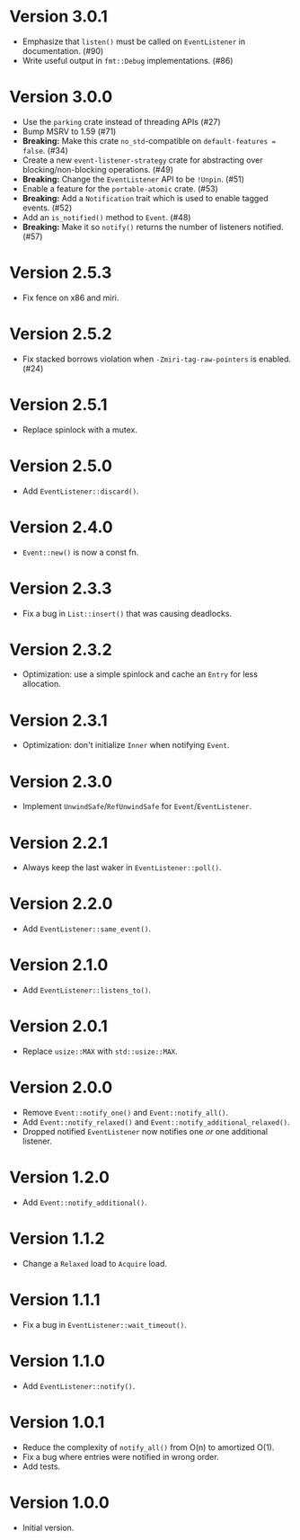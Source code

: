 # Version 3.0.1

- Emphasize that `listen()` must be called on `EventListener` in documentation. (#90)
- Write useful output in `fmt::Debug` implementations. (#86)

# Version 3.0.0

- Use the `parking` crate instead of threading APIs (#27)
- Bump MSRV to 1.59 (#71)
- **Breaking:** Make this crate `no_std`-compatible on `default-features = false`. (#34)
- Create a new `event-listener-strategy` crate for abstracting over blocking/non-blocking operations. (#49)
- **Breaking:** Change the `EventListener` API to be `!Unpin`. (#51)
- Enable a feature for the `portable-atomic` crate. (#53)
- **Breaking:** Add a `Notification` trait which is used to enable tagged events. (#52)
- Add an `is_notified()` method to `Event`. (#48)
- **Breaking:** Make it so `notify()` returns the number of listeners notified. (#57)

# Version 2.5.3

- Fix fence on x86 and miri.

# Version 2.5.2

- Fix stacked borrows violation when `-Zmiri-tag-raw-pointers` is enabled. (#24)

# Version 2.5.1

- Replace spinlock with a mutex.

# Version 2.5.0

- Add `EventListener::discard()`.

# Version 2.4.0

- `Event::new()` is now a const fn.

# Version 2.3.3

- Fix a bug in `List::insert()` that was causing deadlocks.

# Version 2.3.2

- Optimization: use a simple spinlock and cache an `Entry` for less allocation.

# Version 2.3.1

- Optimization: don't initialize `Inner` when notifying `Event`.

# Version 2.3.0

- Implement `UnwindSafe`/`RefUnwindSafe` for `Event`/`EventListener`.

# Version 2.2.1

- Always keep the last waker in `EventListener::poll()`.

# Version 2.2.0

- Add `EventListener::same_event()`.

# Version 2.1.0

- Add `EventListener::listens_to()`.

# Version 2.0.1

- Replace `usize::MAX` with `std::usize::MAX`.

# Version 2.0.0

- Remove `Event::notify_one()` and `Event::notify_all()`.
- Add `Event::notify_relaxed()` and `Event::notify_additional_relaxed()`.
- Dropped notified `EventListener` now notifies one *or* one additional listener.

# Version 1.2.0

- Add `Event::notify_additional()`.

# Version 1.1.2

- Change a `Relaxed` load to `Acquire` load.

# Version 1.1.1

- Fix a bug in `EventListener::wait_timeout()`.

# Version 1.1.0

- Add `EventListener::notify()`.

# Version 1.0.1

- Reduce the complexity of `notify_all()` from O(n) to amortized O(1).
- Fix a bug where entries were notified in wrong order.
- Add tests.

# Version 1.0.0

- Initial version.
